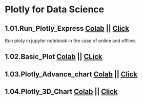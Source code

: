 # Plotly for Data Science

## 1.01.Run_Plotly_Express [Colab](https://colab.research.google.com/github/RifatMuhtasim/Plotly_for_Data_Science/blob/master/1.01.Run_Plotly_Express.ipynb) || [Click](https://github.com/RifatMuhtasim/Plotly_for_Data_Science/blob/master/1.01.Run_Plotly_Express.ipynb)
Run ploty in jupyter notebook in the case of online and offline.


## 1.02.Basic_Plot [Colab](https://colab.research.google.com/github/RifatMuhtasim/Plotly_for_Data_Science/blob/master/1.02.Basic_Plot.ipynb) || [CLick](https://github.com/RifatMuhtasim/Plotly_for_Data_Science/blob/master/1.01.Run_Plotly_Express.ipynb)



## 1.03.Plotly_Advance_chart [Colab](https://colab.research.google.com/github/RifatMuhtasim/Plotly_for_Data_Science/blob/master/1.03.Plotly_Advance_Chart.ipynb) || [Click](https://github.com/RifatMuhtasim/Plotly_for_Data_Science/blob/master/1.01.Run_Plotly_Express.ipynb)



## 1.04.Plotly_3D_Chart [Colab](https://colab.research.google.com/github/RifatMuhtasim/Plotly_for_Data_Science/blob/master/1.04.Plotly_3D_Chart.ipynb) || [Click](https://github.com/RifatMuhtasim/Plotly_for_Data_Science/blob/master/1.01.Run_Plotly_Express.ipynb)
